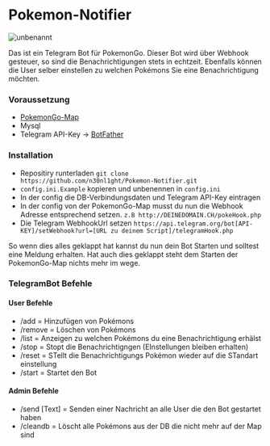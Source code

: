 # Pokemon-Notifier
![unbenannt](https://cloud.githubusercontent.com/assets/15847494/18051339/16b9e64a-6df4-11e6-9fe5-f93545232da7.JPG)

Das ist ein Telegram Bot für PokemonGo.
Dieser Bot wird über Webhook gesteuer, so sind die Benachrichtigungen stets in echtzeit.
Ebenfalls können die User selber einstellen zu welchen Pokémons Sie eine Benachrichtigung möchten.

### Voraussetzung
- [PokemonGo-Map](https://github.com/PokemonGoMap/PokemonGo-Map)
- Mysql
- Telegram API-Key -> [BotFather](https://telegram.me/botfather)


### Installation
- Repositiry runterladen ```git clone https://github.com/n30nl1ght/Pokemon-Notifier.git```
- ```config.ini.Example``` kopieren und unbenennen in ```config.ini```
- In der config die DB-Verbindungsdaten und Telegram API-Key eintragen
- In der config von der PokemonGo-Map musst du nun die Webhook Adresse entsprechend setzen. 
```z.B http://DEINEDOMAIN.CH/pokeHook.php```
- Die Telegram WebhookUrl setzen
```https://api.telegram.org/bot[API-KEY]/setWebhook?url=[URL zu deinem Script]/telegramHook.php```

So wenn dies alles geklappt hat kannst du nun dein Bot Starten und solltest eine Meldung erhalten.
Hat auch dies geklappt steht dem Starten der PokemonGo-Map nichts mehr im wege.


### TelegramBot Befehle
#### User Befehle
- /add = Hinzufügen von Pokémons
- /remove = Löschen von Pokémons
- /list = Anzeigen zu welchen Pokémons du eine Benachrichtigung erhälst
- /stop = Stopt die Benachrichtigngen (EInstellungen bleiben erhalten)
- /reset = STellt die Benachrichtigungs Pokémon wieder auf die STandart einstellung
- /start = Startet den Bot

#### Admin Befehle
- /send [Text] = Senden einer Nachricht an alle User die den Bot gestartet haben
- /cleandb = Löscht alle Pokémons aus der DB die nicht mehr auf der Map sind